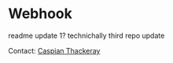 # Webhook

readme update 1?
technichally third repo update

Contact: <a href="mailto:caspiant@sccwrp.org">Caspian Thackeray</a><br>